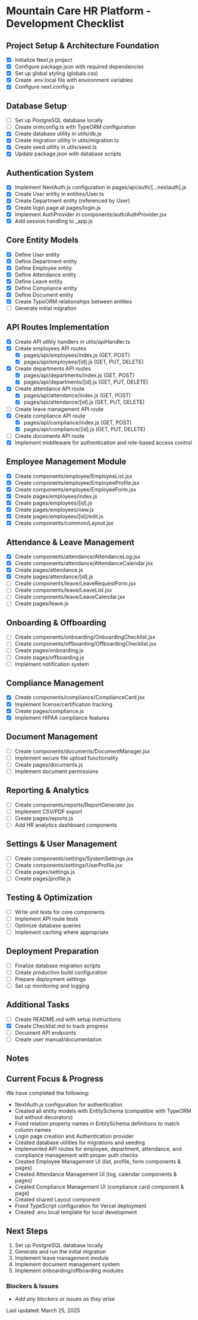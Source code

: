 # Mountain Care HR Platform - Development Checklist

## Project Setup & Architecture Foundation
- [x] Initialize Next.js project
- [x] Configure package.json with required dependencies
- [x] Set up global styling (globals.css)
- [x] Create .env.local file with environment variables
- [x] Configure next.config.js

## Database Setup
- [ ] Set up PostgreSQL database locally
- [ ] Create ormconfig.ts with TypeORM configuration
- [x] Create database utility in utils/db.js
- [x] Create migration utility in utils/migration.ts
- [x] Create seed utility in utils/seed.ts
- [x] Update package.json with database scripts

## Authentication System
- [x] Implement NextAuth.js configuration in pages/api/auth/[...nextauth].js
- [x] Create User entity in entities/User.ts
- [x] Create Department entity (referenced by User)
- [x] Create login page at pages/login.js
- [x] Implement AuthProvider in components/auth/AuthProvider.jsx
- [x] Add session handling to _app.js

## Core Entity Models
- [x] Define User entity
- [x] Define Department entity
- [x] Define Employee entity
- [x] Define Attendance entity
- [x] Define Leave entity
- [x] Define Compliance entity
- [x] Define Document entity
- [x] Create TypeORM relationships between entities
- [ ] Generate initial migration

## API Routes Implementation
- [x] Create API utility handlers in utils/apiHandler.ts
- [x] Create employees API routes
  - [x] pages/api/employees/index.js (GET, POST)
  - [x] pages/api/employees/[id].js (GET, PUT, DELETE)
- [x] Create departments API routes
  - [x] pages/api/departments/index.js (GET, POST)
  - [x] pages/api/departments/[id].js (GET, PUT, DELETE)
- [x] Create attendance API route
  - [x] pages/api/attendance/index.js (GET, POST)
  - [x] pages/api/attendance/[id].js (GET, PUT, DELETE)
- [ ] Create leave management API route
- [x] Create compliance API route
  - [x] pages/api/compliance/index.js (GET, POST)
  - [x] pages/api/compliance/[id].js (GET, PUT, DELETE)
- [ ] Create documents API route
- [x] Implement middleware for authentication and role-based access control

## Employee Management Module
- [x] Create components/employee/EmployeeList.jsx
- [x] Create components/employee/EmployeeProfile.jsx
- [x] Create components/employee/EmployeeForm.jsx
- [x] Create pages/employees/index.js
- [x] Create pages/employees/[id].js
- [x] Create pages/employees/new.js
- [x] Create pages/employees/[id]/edit.js
- [x] Create components/common/Layout.jsx

## Attendance & Leave Management
- [x] Create components/attendance/AttendanceLog.jsx
- [x] Create components/attendance/AttendanceCalendar.jsx
- [x] Create pages/attendance.js
- [x] Create pages/attendance/[id].js
- [ ] Create components/leave/LeaveRequestForm.jsx
- [ ] Create components/leave/LeaveList.jsx
- [ ] Create components/leave/LeaveCalendar.jsx
- [ ] Create pages/leave.js

## Onboarding & Offboarding
- [ ] Create components/onboarding/OnboardingChecklist.jsx
- [ ] Create components/offboarding/OffboardingChecklist.jsx
- [ ] Create pages/onboarding.js
- [ ] Create pages/offboarding.js
- [ ] Implement notification system

## Compliance Management
- [x] Create components/compliance/ComplianceCard.jsx
- [x] Implement license/certification tracking
- [x] Create pages/compliance.js
- [x] Implement HIPAA compliance features

## Document Management
- [ ] Create components/documents/DocumentManager.jsx
- [ ] Implement secure file upload functionality
- [ ] Create pages/documents.js
- [ ] Implement document permissions

## Reporting & Analytics
- [ ] Create components/reports/ReportGenerator.jsx
- [ ] Implement CSV/PDF export
- [ ] Create pages/reports.js
- [ ] Add HR analytics dashboard components

## Settings & User Management
- [ ] Create components/settings/SystemSettings.jsx
- [ ] Create components/settings/UserProfile.jsx
- [ ] Create pages/settings.js
- [ ] Create pages/profile.js

## Testing & Optimization
- [ ] Write unit tests for core components
- [ ] Implement API route tests
- [ ] Optimize database queries
- [ ] Implement caching where appropriate

## Deployment Preparation
- [ ] Finalize database migration scripts
- [ ] Create production build configuration
- [ ] Prepare deployment settings
- [ ] Set up monitoring and logging

## Additional Tasks
- [ ] Create README.md with setup instructions
- [x] Create Checklist.md to track progress
- [ ] Document API endpoints
- [ ] Create user manual/documentation

## Notes

## Current Focus & Progress
We have completed the following:
- NextAuth.js configuration for authentication
- Created all entity models with EntitySchema (compatible with TypeORM but without decorators)
- Fixed relation property names in EntitySchema definitions to match column names
- Login page creation and Authentication provider
- Created database utilities for migrations and seeding
- Implemented API routes for employee, department, attendance, and compliance management with proper auth checks
- Created Employee Management UI (list, profile, form components & pages)
- Created Attendance Management UI (log, calendar components & pages)
- Created Compliance Management UI (compliance card component & page)
- Created shared Layout component
- Fixed TypeScript configuration for Vercel deployment
- Created .env.local template for local development

## Next Steps
1. Set up PostgreSQL database locally
2. Generate and run the initial migration
3. Implement leave management module
4. Implement document management system
5. Implement onboarding/offboarding modules

### Blockers & Issues
- *Add any blockers or issues as they arise*

Last updated: March 25, 2025